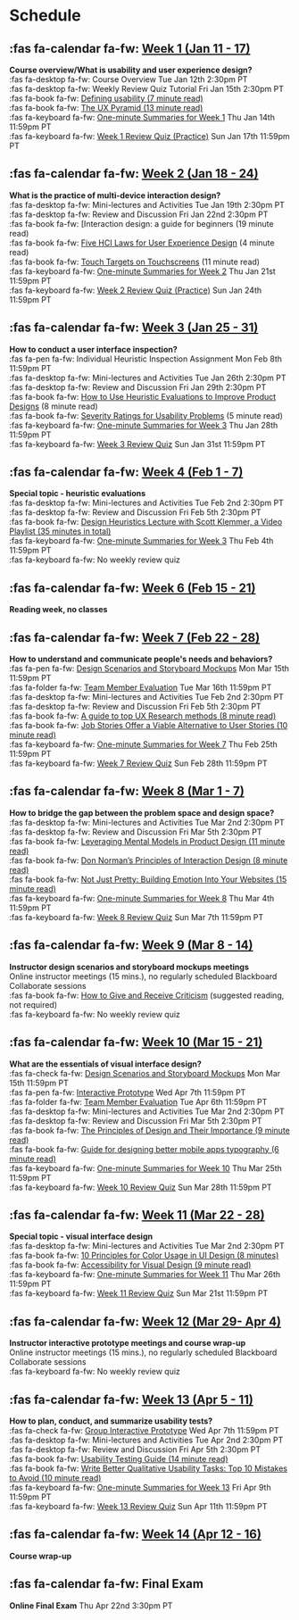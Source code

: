 # Schedule

## :fas fa-calendar fa-fw: [Week 1 (Jan 11 - 17)](module-01)
**Course overview/What is usability and user experience design?**  
:fas fa-desktop fa-fw: Course Overview <span class='badge'> Tue Jan 12th 2:30pm PT</span>  
:fas fa-desktop fa-fw: Weekly Review Quiz Tutorial <span class='badge'> Fri Jan 15th 2:30pm PT</span>  
:fas fa-book fa-fw: [Defining usability (7 minute read)](https://blog.prototypr.io/defining-usability-e7bf42e8abd0)  
:fas fa-book fa-fw: [The UX Pyramid (13 minute read)](https://uxdesign.cc/the-ux-pyramid-1e74ea61d95)  
:fas fa-keyboard fa-fw: [One-minute Summaries for Week 1](https://canvas.sfu.ca/courses/61465/assignments) <span class='badge'> Thu Jan 14th 11:59pm PT</span>  
:fas fa-keyboard fa-fw: [Week 1 Review Quiz (Practice)](https://canvas.sfu.ca/courses/61465/assignments/610789) <span class='badge'> Sun Jan 17th 11:59pm PT</span>  

## :fas fa-calendar fa-fw: [Week 2 (Jan 18 - 24)](module-02)
**What is the practice of multi-device interaction design?**  
:fas fa-desktop fa-fw: Mini-lectures and Activities <span class='badge'> Tue Jan 19th 2:30pm PT</span>   
:fas fa-desktop fa-fw: Review and Discussion <span class='badge'> Fri Jan 22nd 2:30pm PT</span>   
:fas fa-book fa-fw: [Interaction design: a guide for beginners (19 minute read)  
:fas fa-book fa-fw: [Five HCI Laws for User Experience Design]() (4 minute read)  
:fas fa-book fa-fw: [Touch Targets on Touchscreens]() (11 minute read)  
:fas fa-keyboard fa-fw: [One-minute Summaries for Week 2]() <span class='badge'> Thu Jan 21st 11:59pm PT</span>   
:fas fa-keyboard fa-fw: [Week 2 Review Quiz (Practice)]() <span class='badge'> Sun Jan 24th 11:59pm PT</span>   

## :fas fa-calendar fa-fw: [Week 3 (Jan 25 - 31)](module-03)
**How to conduct a user interface inspection?**  
:fas fa-pen fa-fw: Individual Heuristic Inspection Assignment <span class='badge'> Mon Feb 8th 11:59pm PT</span>   
:fas fa-desktop fa-fw: Mini-lectures and Activities <span class='badge'> Tue Jan 26th 2:30pm PT</span>   
:fas fa-desktop fa-fw: Review and Discussion <span class='badge'> Fri Jan 29th 2:30pm PT</span>   
:fas fa-book fa-fw: [How to Use Heuristic Evaluations to Improve Product Designs]() (8 minute read)  
:fas fa-book fa-fw: [Severity Ratings for Usability Problems]() (5 minute read)  
:fas fa-keyboard fa-fw: [One-minute Summaries for Week 3]() <span class='badge'> Thu Jan 28th 11:59pm PT</span>  
:fas fa-keyboard fa-fw: [Week 3 Review Quiz]() <span class='badge'> Sun Jan 31st 11:59pm PT</span>   

## :fas fa-calendar fa-fw: [Week 4 (Feb 1 - 7)](module-04)
**Special topic - heuristic evaluations**  
:fas fa-desktop fa-fw: Mini-lectures and Activities <span class='badge'> Tue Feb 2nd 2:30pm PT</span>   
:fas fa-desktop fa-fw: Review and Discussion <span class='badge'> Fri Feb 5th 2:30pm PT</span>  
:fas fa-book fa-fw: [Design Heuristics Lecture with Scott Klemmer, a Video Playlist (35 minutes in total)](https://www.youtube.com/playlist?list=PLVtu1bDQijari7LfHOoSTdcpbWIkwZWIA)  
:fas fa-keyboard fa-fw: [One-minute Summaries for Week 3]() <span class='badge'> Thu Feb 4th 11:59pm PT</span>   
:fas fa-keyboard fa-fw: No weekly review quiz  

## :fas fa-calendar fa-fw: [Week 6 (Feb 15 - 21)](../home/week-06)
**Reading week, no classes**  

## :fas fa-calendar fa-fw: [Week 7 (Feb 22 - 28)](../home/week-07)
**How to understand and communicate people's needs and behaviors?**  
:fas fa-pen fa-fw: [Design Scenarios and Storyboard Mockups](https://canvas.sfu.ca/courses/59869/assignments/583038) <span class='badge'> Mon Mar 15th 11:59pm PT</span>  
:fas fa-folder fa-fw: [Team Member Evaluation](https://www.surveymonkey.ca/r/WFTBBDX) <span class='badge'> Tue Mar 16th 11:59pm PT</span>  
:fas fa-desktop fa-fw: Mini-lectures and Activities <span class='badge'> Tue Feb 2nd 2:30pm PT</span>   
:fas fa-desktop fa-fw: Review and Discussion <span class='badge'> Fri Feb 5th 2:30pm PT</span>  
:fas fa-book fa-fw: [A guide to top UX Research methods (8 minute read)](https://uxdesign.cc/a-guide-to-top-ux-research-methods-1adef6d46efe)  
:fas fa-book fa-fw: [Job Stories Offer a Viable Alternative to User Stories (10 minute read)](https://www.mountaingoatsoftware.com/blog/job-stories-offer-a-viable-alternative-to-user-stories)  
:fas fa-keyboard fa-fw: [One-minute Summaries for Week 7](https://canvas.sfu.ca/courses/59869/assignments) <span class='badge'> Thu Feb 25th 11:59pm PT</span>  
:fas fa-keyboard fa-fw: [Week 7 Review Quiz](https://canvas.sfu.ca/courses/59869/assignments/583049) <span class='badge'> Sun Feb 28th 11:59pm PT </span>

## :fas fa-calendar fa-fw: [Week 8 (Mar 1 - 7)](module-01)
**How to bridge the gap between the problem space and design space?**   
:fas fa-desktop fa-fw: Mini-lectures and Activities <span class='badge'> Tue Mar 2nd 2:30pm PT</span>   
:fas fa-desktop fa-fw: Review and Discussion <span class='badge'> Fri Mar 5th 2:30pm PT</span>  
:fas fa-book fa-fw: [Leveraging Mental Models in Product Design (11 minute read)](https://medium.com/swlh/leveraging-mental-models-in-ux-design-21ba8fbce22d)  
:fas fa-book fa-fw: [Don Norman’s Principles of Interaction Design (8 minute read)](https://medium.com/@sachinrekhi/don-normans-principles-of-interaction-design-51025a2c0f33)   
:fas fa-book fa-fw: [Not Just Pretty: Building Emotion Into Your Websites (15 minute read)](https://www.smashingmagazine.com/2012/04/building-emotion-into-your-websites/)  
:fas fa-keyboard fa-fw: [One-minute Summaries for Week 8](https://canvas.sfu.ca/courses/59869/assignments) <span class='badge'>Thu Mar 4th 11:59pm PT</span>  
:fas fa-keyboard fa-fw: [Week 8 Review Quiz](https://canvas.sfu.ca/courses/59869/assignments/583050) <span class='badge'>Sun Mar 7th 11:59pm PT</span>


## :fas fa-calendar fa-fw: [Week 9 (Mar 8 - 14)](module-09)
**Instructor design scenarios and storyboard mockups meetings**  
Online instructor meetings (15 mins.), no regularly scheduled Blackboard Collaborate sessions  
:fas fa-book fa-fw: [How to Give and Receive Criticism](http://scottberkun.com/essays/35-how-to-give-and-receive-criticism/) (suggested reading, not required)  
:fas fa-keyboard fa-fw: No weekly review quiz  

## :fas fa-calendar fa-fw: [Week 10 (Mar 15 - 21)](module-10)
**What are the essentials of visual interface design?**  
:fas fa-check fa-fw: [Design Scenarios and Storyboard Mockups](https://canvas.sfu.ca/courses/59869/assignments/583038) <span class='badge'> Mon Mar 15th 11:59pm PT</span>   
:fas fa-pen fa-fw: [Interactive Prototype](https://canvas.sfu.ca/courses/59869/assignments/583040) <span class='badge'> Wed Apr 7th 11:59pm PT</span>  
:fas fa-folder fa-fw: [Team Member Evaluation](https://www.surveymonkey.ca/r/R3P2WNP) <span class='badge'> Tue Apr 6th 11:59pm PT</span>  
:fas fa-desktop fa-fw: Mini-lectures and Activities <span class='badge'> Tue Mar 2nd 2:30pm PT</span>   
:fas fa-desktop fa-fw: Review and Discussion <span class='badge'> Fri Mar 5th 2:30pm PT</span>  
:fas fa-book fa-fw: [The Principles of Design and Their Importance (9 minute read)](https://www.toptal.com/designers/ui/principles-of-design)  
:fas fa-book fa-fw: [Guide for designing better mobile apps typography (6 minute read)](https://uxdesign.cc/guide-for-designing-better-mobile-apps-typography-5796495ef86f)  
:fas fa-keyboard fa-fw: [One-minute Summaries for Week 10](https://canvas.sfu.ca/courses/59869/assignments) <span class='badge'> Thu Mar 25th 11:59pm PT</span>  
:fas fa-keyboard fa-fw: [Week 10 Review Quiz](https://canvas.sfu.ca/courses/59869/assignments/583043) <span class='badge'> Sun Mar 28th 11:59pm PT</span>

## :fas fa-calendar fa-fw: [Week 11 (Mar 22 - 28)](module-11)
**Special topic - visual interface design**  
:fas fa-desktop fa-fw: Mini-lectures and Activities <span class='badge'> Tue Mar 2nd 2:30pm PT</span>   
:fas fa-book fa-fw: [10 Principles for Color Usage in UI Design (8 minutes)](https://uxdesign.cc/10-principles-for-color-usage-in-ui-design-65174b213004)  
:fas fa-book fa-fw: [Accessibility for Visual Design (9 minute read)](https://www.uxbooth.com/articles/accessibility-visual-design)  
:fas fa-keyboard fa-fw: [One-minute Summaries for Week 11](https://canvas.sfu.ca/courses/59869/assignments) <span class='badge'> Thu Mar 26th 11:59pm PT</span>  
:fas fa-keyboard fa-fw: [Week 11 Review Quiz](https://canvas.sfu.ca/courses/59869/assignments/583043) <span class='badge'>Sun Mar 21st 11:59pm PT</span>


## :fas fa-calendar fa-fw: [Week 12 (Mar 29- Apr 4)](module-12)
**Instructor interactive prototype meetings and course wrap-up**  
Online instructor meetings (15 mins.), no regularly scheduled Blackboard Collaborate sessions  
:fas fa-keyboard fa-fw: No weekly review quiz  

## :fas fa-calendar fa-fw: [Week 13 (Apr 5 - 11)](module-13)
**How to plan, conduct, and summarize usability tests?**  
:fas fa-check fa-fw: [Group Interactive Prototype](https://canvas.sfu.ca/courses/59869/assignments/583040) <span class='badge'>  Wed Apr 7th 11:59pm PT </span>  
:fas fa-desktop fa-fw: Mini-lectures and Activities <span class='badge'> Tue Apr 2nd 2:30pm PT</span>   
:fas fa-desktop fa-fw: Review and Discussion <span class='badge'> Fri Apr 5th 2:30pm PT</span>  
:fas fa-book fa-fw: [Usability Testing Guide (14 minute read)](https://boxesandarrows.com/usability-testing-guide/)  
:fas fa-book fa-fw: [Write Better Qualitative Usability Tasks: Top 10 Mistakes to Avoid (10 minute read)](https://www.nngroup.com/articles/better-usability-tasks/)  
:fas fa-keyboard fa-fw: [One-minute Summaries for Week 13](https://canvas.sfu.ca/courses/59869/assignments) <span class='badge'>Fri Apr 9th 11:59pm PT</span>  
:fas fa-keyboard fa-fw: [Week 13 Review Quiz](/211/lms-assignments/weekly-review-quizzes/week-13) <span class='badge'>Sun Apr 11th 11:59pm PT</span>  

## :fas fa-calendar fa-fw: [Week 14 (Apr 12 - 16)](module-14)
**Course wrap-up**  

## :fas fa-calendar fa-fw: Final Exam
**Online Final Exam** <span class='badge'> Thu Apr 22nd 3:30pm PT</span>  
